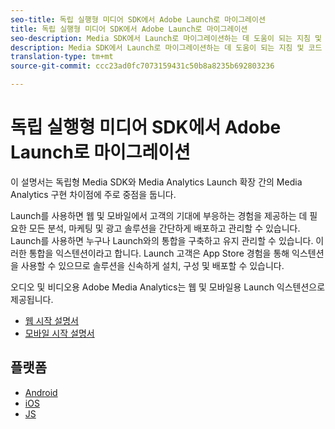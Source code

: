 ```yaml
---
seo-title: 독립 실행형 미디어 SDK에서 Adobe Launch로 마이그레이션
title: 독립 실행형 미디어 SDK에서 Adobe Launch로 마이그레이션
seo-description: Media SDK에서 Launch로 마이그레이션하는 데 도움이 되는 지침 및 코드 샘플입니다.
description: Media SDK에서 Launch로 마이그레이션하는 데 도움이 되는 지침 및 코드 샘플입니다.
translation-type: tm+mt
source-git-commit: ccc23ad0fc7073159431c50b8a8235b692803236

---
```



# 독립 실행형 미디어 SDK에서 Adobe Launch로 마이그레이션

이 설명서는 독립형 Media SDK와 Media Analytics Launch 확장 간의 Media Analytics 구현 차이점에 주로 중점을 둡니다.

Launch를 사용하면 웹 및 모바일에서 고객의 기대에 부응하는 경험을 제공하는 데 필요한 모든 분석, 마케팅 및 광고 솔루션을 간단하게 배포하고 관리할 수 있습니다. Launch를 사용하면 누구나 Launch와의 통합을 구축하고 유지 관리할 수 있습니다. 이러한 통합을 익스텐션이라고 합니다.
Launch 고객은 App Store 경험을 통해 익스텐션을 사용할 수 있으므로 솔루션을 신속하게 설치, 구성 및 배포할 수 있습니다.

오디오 및 비디오용 Adobe Media Analytics는 웹 및 모바일용 Launch 익스텐션으로 제공됩니다.

* [웹 시작 설명서](https://docs.adobe.com/content/help/en/launch/using/extensions-ref/adobe-extension/media-analytics-extension/overview.html)
* [모바일 시작 설명서](https://aep-sdks.gitbook.io/docs/using-mobile-extensions/adobe-media-analytics)

## 플랫폼

* [Android](/help/sdk-implement/sdk-to-launch/sdk-to-launch-migration-platforms/sdk-to-launch-migration-android.md)
* [iOS](/help/sdk-implement/sdk-to-launch/sdk-to-launch-migration-platforms/sdk-to-launch-migration-ios.md)
* [JS](/help/sdk-implement/sdk-to-launch/sdk-to-launch-migration-platforms/sdk-to-launch-migration-js.md)

